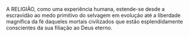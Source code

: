 ﻿A RELIGIÃO, como uma experiência humana, estende-se desde a escravidão ao medo primitivo do selvagem em evolução até a liberdade magnífica da fé daqueles mortais civilizados que estão esplendidamente conscientes da sua filiação ao Deus eterno.